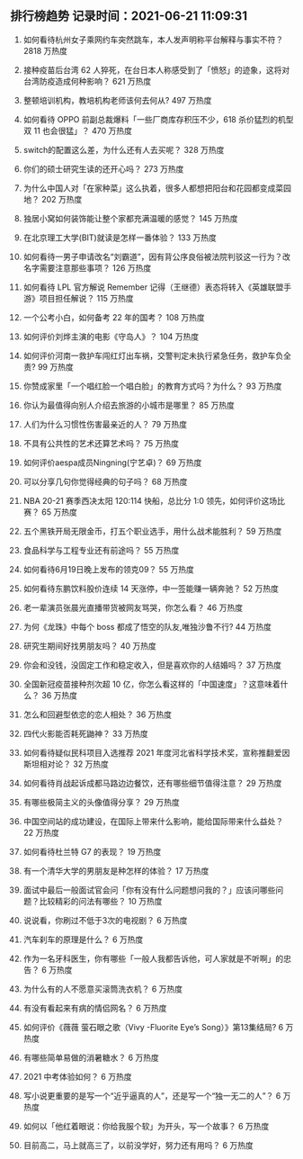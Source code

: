
## 排行榜趋势 记录时间：2021-06-21 11:09:31
  
  1. 如何看待杭州女子乘网约车突然跳车，本人发声明称平台解释与事实不符？ 2818 万热度
    
  2. 接种疫苗后台湾 62 人猝死，在台日本人称感受到了「愤怒」的迹象，这将对台湾防疫造成何种影响？ 621 万热度
    
  3. 整顿培训机构，教培机构老师该何去何从? 497 万热度
    
  4. 如何看待 OPPO 前副总裁爆料「一些厂商库存积压不少，618 杀价猛烈的机型双 11 也会很猛」？ 470 万热度
    
  5. switch的配置这么差，为什么还有人去买呢？ 328 万热度
    
  6. 你们的硕士研究生读的还开心吗？ 273 万热度
    
  7. 为什么中国人对「在家种菜」这么执着，很多人都想把阳台和花园都变成菜园地？ 202 万热度
    
  8. 独居小窝如何装饰能让整个家都充满温暖的感觉？ 145 万热度
    
  9. 在北京理工大学(BIT)就读是怎样一番体验？ 133 万热度
    
  10. 如何看待一男子申请改名“刘霸道”，因有背公序良俗被法院判驳这一行为？改名字需要注意那些事项？ 126 万热度
    
  11. 如何看待 LPL 官方解说 Remember 记得（王继德）表态将转入《英雄联盟手游》项目担任解说？ 115 万热度
    
  12. 一个公考小白，如何备考 22 年的国考？ 108 万热度
    
  13. 如何评价刘烨主演的电影《守岛人》？ 104 万热度
    
  14. 如何评价河南一救护车闯红灯出车祸，交警判定未执行紧急任务，救护车负全责? 99 万热度
    
  15. 你赞成家里「一个唱红脸一个唱白脸」的教育方式吗？为什么？ 93 万热度
    
  16. 你认为最值得向别人介绍去旅游的小城市是哪里？ 85 万热度
    
  17. 人们为什么习惯性伤害最亲近的人？ 79 万热度
    
  18. 不具有公共性的艺术还算艺术吗？ 75 万热度
    
  19. 如何评价aespa成员Ningning(宁艺卓)？ 69 万热度
    
  20. 可以分享几句你觉得经典的句子吗？ 68 万热度
    
  21. NBA 20-21 赛季西决太阳 120:114 快船，总比分 1:0 领先，如何评价这场比赛？ 65 万热度
    
  22. 五个黑铁开局无限金币，打五个职业选手，用什么战术能胜利？ 59 万热度
    
  23. 食品科学与工程专业还有前途吗？ 55 万热度
    
  24. 如何看待6月19日晚上发布的领克09？ 55 万热度
    
  25. 如何看待东鹏饮料股价连续 14 天涨停，中一签能赚一辆奔驰？ 52 万热度
    
  26. 老一辈演员张晨光直播带货被网友骂哭，你怎么看？ 46 万热度
    
  27. 为何《龙珠》中每个 boss 都成了悟空的队友,唯独沙鲁不行? 44 万热度
    
  28. 研究生期间好找男朋友吗？ 40 万热度
    
  29. 你会和没钱，没固定工作和稳定收入，但是喜欢你的人结婚吗？ 37 万热度
    
  30. 全国新冠疫苗接种剂次超 10 亿，你怎么看这样的「中国速度」？这意味着什么？ 36 万热度
    
  31. 怎么和回避型依恋的恋人相处？ 36 万热度
    
  32. 四代火影能否耗死鼬神？ 33 万热度
    
  33. 如何看待疑似民科项目入选推荐 2021 年度河北省科学技术奖，宣称推翻爱因斯坦相对论？ 32 万热度
    
  34. 如何看待肖战起诉成都马路边边餐饮，还有哪些细节值得注意？ 29 万热度
    
  35. 有哪些极简主义的头像值得分享？ 29 万热度
    
  36. 中国空间站的成功建设，在国际上带来什么影响，能给国际带来什么益处？ 22 万热度
    
  37. 如何看待杜兰特 G7 的表现？ 19 万热度
    
  38. 有一个清华大学的男朋友是种怎样的体验？ 17 万热度
    
  39. 面试中最后一般面试官会问「你有没有什么问题想问我的？」应该问哪些问题？比较精彩的问法有哪些？ 10 万热度
    
  40. 说说看，你刷过不低于3次的电视剧？ 6 万热度
    
  41. 汽车刹车的原理是什么？ 6 万热度
    
  42. 作为一名牙科医生，你有哪些「一般人我都告诉他，可人家就是不听啊」的忠告？ 6 万热度
    
  43. 为什么有的人不愿意买滚筒洗衣机？ 6 万热度
    
  44. 有没有看起来有病的情侣网名？ 6 万热度
    
  45. 如何评价《薇薇 萤石眼之歌（Vivy -Fluorite Eye’s Song）》第13集结局? 6 万热度
    
  46. 有哪些简单易做的消暑糖水？ 6 万热度
    
  47. 2021 中考体验如何？ 6 万热度
    
  48. 写小说更重要的是写一个“近乎逼真的人”，还是写一个“独一无二的人”？ 6 万热度
    
  49. 如何以「他红着眼说：你给我服个软」为开头，写一个故事？ 6 万热度
    
  50. 目前高二，马上就高三了，以前没学好，努力还有用吗？ 6 万热度
    